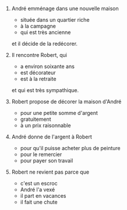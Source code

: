 ---
---

1. André emménage dans une nouvelle maison

   * située dans un quartier riche
   * à la campagne
   * qui est très ancienne

   et il décide de la redécorer.

2. Il rencontre Robert, qui

   * a environ soixante ans
   * est décorateur
   * est à la retraite

   et qui est très sympathique.

3. Robert propose de décorer la maison d'André

   * pour une petite somme d'argent
   * gratuitement
   * à un prix raisonnable

4. André donne de l'argent à Robert

   * pour qu'il puisse acheter plus de peinture
   * pour le remercier
   * pour payer son travail

5. Robert ne revient pas parce que

   * c'est un escroc
   * André l'a vexé
   * il part en vacances
   * il fait une chute